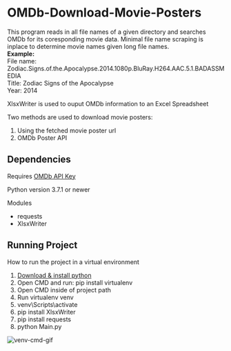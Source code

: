 # OMDb-Download-Movie-Posters
This program reads in all file names of a given directory and searches OMDb for its coresponding movie data. Minimal file name scraping is inplace to determine movie names given long file names.
<br>
<b>Example:</b>
<br>
File name: Zodiac.Signs.of.the.Apocalypse.2014.1080p.BluRay.H264.AAC.5.1.BADASSMEDIA<br>
Title: Zodiac Signs of the Apocalypse<br>
Year: 2014
<br>

XlsxWriter is used to ouput OMDb information to an Excel Spreadsheet

Two methods are used to download movie posters:
1. Using the fetched movie poster url
2. OMDb Poster API 

## Dependencies

Requires [OMDb API Key](http://www.omdbapi.com/apikey.aspx)

Python version 3.7.1 or newer

Modules
* requests
* XlsxWriter

## Running Project
How to run the project in a virtual environment

1. [Download & install python ](https://www.python.org/)
2. Open CMD and run: pip install virtualenv
3. Open CMD inside of project path
4. Run virtualenv venv
5. venv\Scripts\activate
6. pip install XlsxWriter
7. pip install requests
8. python Main.py

![venv-cmd-gif](https://github.com/chilledwilba/OMDb-Download-Movie-Posters/blob/master/images/venv-cmd-gif.gif)

